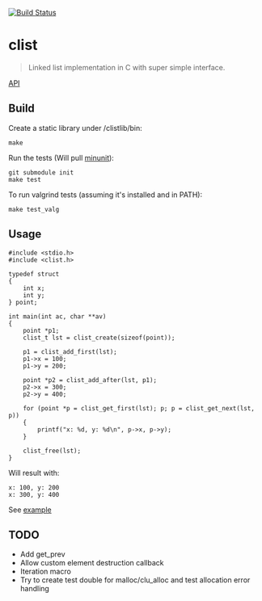 [![Build Status](https://travis-ci.org/avivg/clist.svg?branch=master)](https://travis-ci.org/avivg/clist)
# clist
> Linked list implementation in C with super simple interface.

[API](clistlib/include/clist.h)

## Build
Create a static library under <root>/clistlib/bin:

    make

Run the tests (Will pull [minunit](https://github.com/siu/minunit)):

    git submodule init
    make test

To run valgrind tests (assuming it's installed and in PATH):

    make test_valg

## Usage

    #include <stdio.h>
    #include <clist.h>

    typedef struct
    {
        int x;
        int y;
    } point;

    int main(int ac, char **av)
    {
        point *p1;
        clist_t lst = clist_create(sizeof(point));

        p1 = clist_add_first(lst);
        p1->x = 100;
        p1->y = 200;
        
        point *p2 = clist_add_after(lst, p1);
        p2->x = 300;
        p2->y = 400;

        for (point *p = clist_get_first(lst); p; p = clist_get_next(lst, p))
        {
            printf("x: %d, y: %d\n", p->x, p->y);
        }

        clist_free(lst);
    }

Will result with:

    x: 100, y: 200
    x: 300, y: 400

See [example](example/)

## TODO
* Add get_prev
* Allow custom element destruction callback
* Iteration macro
* Try to create test double for malloc/clu_alloc and test allocation error handling
